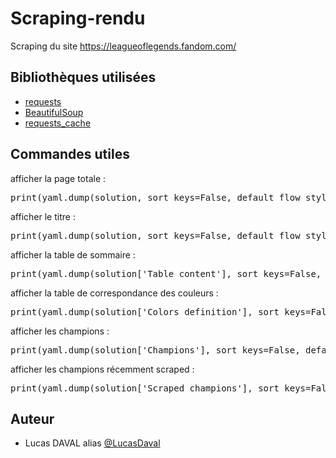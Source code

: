 # Scraping-rendu
Scraping du site https://leagueoflegends.fandom.com/

## Bibliothèques utilisées
* [requests](https://pypi.org/project/requests/)
* [BeautifulSoup](https://pypi.org/project/beautiful/)
* [requests_cache](https://pypi.org/project/requests-cache/)


## Commandes utiles
afficher la page totale :
<pre>print(yaml.dump(solution, sort_keys=False, default_flow_style=False))</pre>
afficher le titre :
<pre>print(yaml.dump(solution, sort_keys=False, default_flow_style=False))</pre>
afficher la table de sommaire :
<pre>print(yaml.dump(solution['Table content'], sort_keys=False, default_flow_style=False))</pre>
afficher la table de correspondance des couleurs :
<pre>print(yaml.dump(solution['Colors definition'], sort_keys=False, default_flow_style=False))</pre>
afficher les champions :
<pre>print(yaml.dump(solution['Champions'], sort_keys=False, default_flow_style=False))</pre>
afficher les champions récemment scraped :
<pre>print(yaml.dump(solution['Scraped champions'], sort_keys=False, default_flow_style=False))</pre>

## Auteur
* Lucas DAVAL alias [@LucasDaval](https://github.com/LucasDaval)
